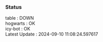 ### Status


table : DOWN  
hogwarts : OK  
icy-bot : OK  
Latest Update : 2024-09-10 11:08:24.597617
